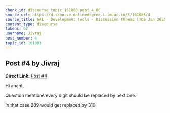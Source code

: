```yaml
---
chunk_id: discourse_topic_161083_post_4_00
source_url: https://discourse.onlinedegree.iitm.ac.in/t/161083/4
source_title: GA1 - Development Tools - Discussion Thread [TDS Jan 2025]
content_type: discourse
tokens: 62
username: Jivraj
post_number: 4
topic_id: 161083
---
```


## Post #4 by Jivraj

**Direct Link**: [Post #4](https://discourse.onlinedegree.iitm.ac.in/t/161083/4)

Hi anant,

Question mentions every digit should be replaced by next one.

In that case 209 would get replaced by 310
